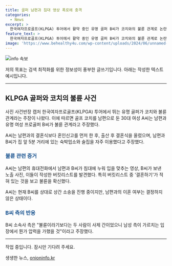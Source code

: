 ```yaml
---
title: 골퍼 남편과 침대 영상 폭로에 충격
categories:
  - News
excerpt: >
  한국여자프로골프(KLPGA) 투어에서 활약 중인 유명 골퍼 B씨가 코치와의 불륜 관계로 논란에 휩싸였다. 이에 따르면, 골프 코치를 남편으로 둔 A씨가 B씨와 남편의 불륜을 주장하며 사건을 공개했다. A씨는 제보와 증거를 통해 이를 확신하는데, 남편과 B씨의 침대에서의 영상과 노출 사진, 그리고 불륜 관련 버킷리스트를 발견했다고 말했다. 특히, 남편은 결혼 중임에도 불륜을 시도한 것으로 전해졌으며, 현재 A씨는 상간 소송을 준비 중이라고 밝혔다. 한편, B씨 소속사는 사실관계 확인 중이라며 입장을 밝혔다.
feature_text: >
  한국여자프로골프(KLPGA) 투어에서 활약 중인 유명 골퍼 B씨가 코치와의 불륜 관계로 논란에 휩싸였다. 이에 따르면, 골프 코치를 남편으로 둔 A씨가 B씨와 남편의 불륜을 주장하며 사건을 공개했다. A씨는 제보와 증거를 통해 이를 확신하는데, 남편과 B씨의 침대에서의 영상과 노출 사진, 그리고 불륜 관련 버킷리스트를 발견했다고 말했다. 특히, 남편은 결혼 중임에도 불륜을 시도한 것으로 전해졌으며, 현재 A씨는 상간 소송을 준비 중이라고 밝혔다. 한편, B씨 소속사는 사실관계 확인 중이라며 입장을 밝혔다.
image: 'https://www.behealthy4u.com/wp-content/uploads/2024/06/unnamed-file.png'
---
```


<p><img src="https://www.behealthy4u.com/wp-content/uploads/2024/06/unnamed-file.png" alt="info 속보" /></p>

<p>저의 목표는 검색 최적화를 위한 정보성이 풍부한 글쓰기입니다. 아래는 작성한 텍스트 예시입니다.</p>

<hr />

<h2 data-ke-size="size26">KLPGA 골퍼와 코치의 불륜 사건</h2>

<p>사진  사건반장 캡처 한국여자프로골프(KLPGA) 투어에서 뛰는 유명 골퍼가 코치와 불륜 관계라는 주장이 나왔다. 이에 따르면 골프 코치를 남편으로 둔 30대 여성 A씨는 남편과 유명 여성 프로골퍼 B씨가 불륜 관계라고 주장했다.</p>

<p data-ke-size="size16">A씨는 남편과의 결혼식보다 혼인신고를 먼저 한 후, 출산 후 결혼식을 올렸으며, 남편과 B씨가 집 앞 5분 거리에 있는 숙박업소와 술집을 자주 이용했다고 주장했다.</p>

<h3><b><span style="color: #1a5490;">불륜 관련 증거</span></b></h3>

<p>A씨는 남편의 휴대전화에서 남편과 B씨가 침대에 누워 입을 맞추는 영상, B씨가 보낸 노출 사진, 이들이 작성한 버킷리스트를 발견했다. 특히 버킷리스트 중 '결혼하기'가 적혀 있는 것을 보고 불륜을 확신했다.</p>

<p data-ke-size="size16">A씨는 현재 B씨를 상대로 상간 소송을 진행 중이지만, 남편과의 이혼 여부는 결정하지 않은 상태이다.</p>

<h3><b><span style="color: #1a5490;">B씨 측의 반응</span></b></h3>

<p>B씨 소속사 측은 "불륜이라기보다는 두 사람이 사제 간이었으니 남성 측이 가르치는 입장에서 뭔가 압력을 가했을 것"이라고 주장했다.</p>

<hr />

<p>작업 중입니다. 잠시만 기다려 주세요.</p>
생생한 뉴스, <a href="https://onioninfo.kr" rel="dofollow">onioninfo.kr</a>


